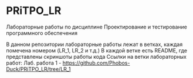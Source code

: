 # PRiTPO_LR
Лабораторные работы по дисциплине Проектирование и тестирование программного обеспечения

В данном репозитории лабораторные работы лежат в ветках, каждая помечена номером (LR_1, LR_2 и т.д.)
В каждой ветке есть README, где представлены скриншоты работы кода
Ссылки на ветки лабораторных работ:
Лаб. работа 1 - https://github.com/Phobos-Duck/PRiTPO_LR/tree/LR_1
